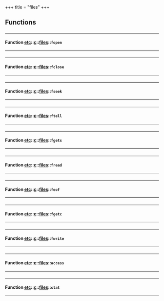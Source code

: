 +++
title = "files"
+++
## Functions

### 


_____________________
#### Function [etc](./../../../etc)::[c](./../../../etc/c)::[files](./../../../etc/c/files)::`fopen`
_____________________
### 


_____________________
#### Function [etc](./../../../etc)::[c](./../../../etc/c)::[files](./../../../etc/c/files)::`fclose`
_____________________
### 


_____________________
#### Function [etc](./../../../etc)::[c](./../../../etc/c)::[files](./../../../etc/c/files)::`fseek`
_____________________
### 


_____________________
#### Function [etc](./../../../etc)::[c](./../../../etc/c)::[files](./../../../etc/c/files)::`ftell`
_____________________
### 


_____________________
#### Function [etc](./../../../etc)::[c](./../../../etc/c)::[files](./../../../etc/c/files)::`fgets`
_____________________
### 


_____________________
#### Function [etc](./../../../etc)::[c](./../../../etc/c)::[files](./../../../etc/c/files)::`fread`
_____________________
### 


_____________________
#### Function [etc](./../../../etc)::[c](./../../../etc/c)::[files](./../../../etc/c/files)::`feof`
_____________________
### 


_____________________
#### Function [etc](./../../../etc)::[c](./../../../etc/c)::[files](./../../../etc/c/files)::`fgetc`
_____________________
### 


_____________________
#### Function [etc](./../../../etc)::[c](./../../../etc/c)::[files](./../../../etc/c/files)::`fwrite`
_____________________
### 


_____________________
#### Function [etc](./../../../etc)::[c](./../../../etc/c)::[files](./../../../etc/c/files)::`access`
_____________________
### 


_____________________
#### Function [etc](./../../../etc)::[c](./../../../etc/c)::[files](./../../../etc/c/files)::`stat`
_____________________


